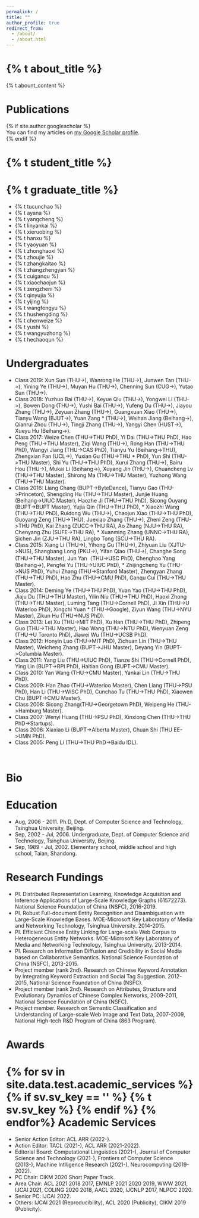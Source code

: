 ```yaml
---
permalink: /
title: ""
author_profile: true
redirect_from: 
  - /about/
  - /about.html
---
```


<h1>{% t about_title %}</h1>
{% t abount_content %}

<h1 id="publications">Publications</h1>
{% if site.author.googlescholar %}
  <div class="wordwrap">You can find my articles on <a href="{{site.author.googlescholar}}">my Google Scholar profile</a>.</div>
{% endif %}

<br/>
<h1 id="students">{% t student_title %}</h1>


{% t graduate_title %}
======
* {% t tucunchao %}
* {% t ayana %}
* {% t yangcheng %}
* {% t linyankai %}
* {% t xieruobing %}
* {% t hanxu %}
* {% t yaoyuan %}
* {% t zhonghaoxi %}
* {% t zhoujie %}
* {% t zhangkaitao %}
* {% t zhangzhengyan %}
* {% t cuiganqu %}
* {% t xiaochaojun %}
* {% t zengzheni %}
* {% t qinyujia %}
* {% t yijing %}
* {% t wangfengyu %}
* {% t hushengding %}
* {% t chenweize %}
* {% t yushi %}
* {% t wangyuzhong %}
* {% t hechaoqun %}


Undergraduates
======
* Class 2019: Xun Sun (THU->), Wanrong He (THU->), Junwen Tan (THU->), Yining Ye (THU->), Muyan Hu (THU->), Chenning Sun (CUG->), Yutao Sun (THU->).
* Class 2018: Yuzhuo Bai (THU->), Keyue Qiu (THU->), Yongwei Li (THU->), Bowen Dong (THU->), Yushi Bai (THU->), Yufeng Du (THU->), Jiayou Zhang (THU->), Zeyuan Zhang (THU->), Guangxuan Xiao (THU->), Tianyu Wang (BJUT->), Yuan Zang * (THU->), Weihan Jiang (Beihang->), Qianrui Zhou (THU->), Tingji Zhang (THU->), Yangyi Chen (HUST->), Xueyu Hu (Beihang->).
* Class 2017: Weize Chen (THU->THU PhD), Yi Dai (THU->THU PhD), Hao Peng (THU->THU Master), Ziqi Wang (THU->), Rong Han (THU->THU PhD), Wangyi Jiang (THU->CAS PhD), Tianyu Yu (Beihang->THU), Zhengxian Fan (UCL->), Yuxian Gu (THU->THU * PhD), Yun Shi (THU->THU Master), Shi Yu (THU->THU PhD), Xurui Zhang (THU->), Bairu Hou (THU->), Mukai Li (Beihang->), Xuyang Jin (THU->), Chuancheng Lv (THU->THU Master), Shirong Ma (THU->THU Master), Yuzhong Wang (THU->THU Master).
* Class 2016: Liang Chang (BUPT->ByteDance), Tianyu Gao (THU->Princeton), Shengding Hu (THU->THU Master), Junjie Huang (Beihang->UIUC Master), Haozhe Ji (THU->THU PhD), Sicong Ouyang (BUPT->BUPT Master), Yujia Qin (THU->THU PhD), * Xiaozhi Wang (THU->THU PhD), Ruidong Wu (THU->), Chaojun Xiao (THU->THU PhD), Guoyang Zeng (THU->THU), Juexiao Zhang (THU->), Zheni Zeng (THU->THU PhD), Kai Zhang (ZUCC->THU RA), Ao Zhang (NJU->THU RA), Chenyang Zhu (SUFE->THU RA), * Xuanming Zhang (UNNC->THU RA), Sichen Jin (ZJU->THU RA), Lingbo Tong (SCU->THU RA).
* Class 2015: Xiang Li (THU->), Yihong Gu (THU->), Zhiyuan Liu (XJTU->NUS), Shangbang Long (PKU->), Yifan Qiao (THU->), Changhe Song (THU->THU Master), Jun Yan（THU->USC PhD), Chenghao Yang (Beihang->), Pengfei Yu (THU->UIUC PhD), * Zhijingcheng Yu (THU->NUS PhD), Yuhui Zhang (THU->Stanford Master), Zhengyan Zhang (THU->THU PhD), Hao Zhu (THU->CMU PhD), Ganqu Cui (THU->THU Master).
* Class 2014: Deming Ye (THU->THU PhD), Yuan Yao (THU->THU PhD), Jiaju Du (THU->THU Master), Yilin Niu (THU->THU PhD), Haoxi Zhong (THU->THU Master), Luming Tang (THU->Cornell PhD), Ji Xin (THU->U Waterloo PhD), Xingchi Yuan * (THU->Google), Ziyun Wang (THU->NYU Master), Zikun Hu (THU->NUS PhD).
* Class 2013: Lei Xu (THU->MIT PhD), Xu Han (THU->THU PhD), Zhipeng Guo (THU->THU Master), Hao Wang (THU->NTU PhD), Wenyuan Zeng (THU->U Toronto PhD), Jiawei Wu (THU->UCSB PhD).
* Class 2012: Honyin Luo (THU->MIT PhD), Zichuan Lin (THU->THU Master), Weicheng Zhang (BUPT->JHU Master), Deyang Yin (BUPT->Columbia Master).
* Class 2011: Yang Liu (THU->UIUC PhD), Tianze Shi (THU->Cornell PhD), Ying Lin (BUPT->RPI PhD), Haitian Gong (BUPT->CMU Master).
* Class 2010: Yan Wang (THU->CMU Master), Yankai Lin (THU->THU PhD).
* Class 2009: Han Zhao (THU->Waterloo Master), Chen Liang (THU->PSU PhD), Han Li (THU->WISC PhD), Cunchao Tu (THU->THU PhD), Xiaowen Chu (BUPT->CMU Master).
* Class 2008: Sicong Zhang(THU->Georgetown PhD), Weipeng He (THU->Hamburg Master).
* Class 2007: Wenyi Huang (THU->PSU PhD), Xinxiong Chen (THU->THU PhD->Startups).
* Class 2006: Xiaxiao Li (BUPT->Alberta Master), Chuan Shi (THU EE->UMN PhD).
* Class 2005: Peng Li (THU->THU PhD->Baidu IDL).

<br />
<h1 id="bio">Bio</h1>


Education
======
* Aug, 2006 - 2011. Ph.D, Dept. of Computer Science and Technology, Tsinghua University, Beijing.
* Sep, 2002 - Jul, 2006. Undergraduate, Dept. of Computer Science and Technology, Tsinghua University, Beijing.
* Sep, 1989 - Jul, 2002. Elementary school, middle school and high school, Taian, Shandong.

Research Fundings
======
* PI. Distributed Representation Learning, Knowledge Acquisition and Inference Applications of Large-Scale Knowledge Graphs (61572273). National Science Foundation of China (NSFC), 2016-2019.
* PI. Robust Full-document Entity Recognition and Disambiguation with Large-Scale Knowledge Bases. MOE-Microsoft Key Laboratory of Media and Networking Technology, Tsinghua University. 2014-2015.
* PI. Efficient Chinese Entity Linking for Large-scale Web Corpus to Heterogeneous Entity Networks. MOE-Microsoft Key Laboratory of Media and Networking Technology, Tsinghua University. 2013-2014.
* PI. Research on Information Diffusion and Credibility in Social Media based on Collaborative Semantics. National Science Foundation of China (NSFC), 2013-2015.
* Project member (rank 2nd). Research on Chinese Keyword Annotation by Integrating Keyword Extraction and Social Tag Suggestion. 2012-2015, National Science Foundation of China (NSFC).
* Project member (rank 2nd). Research on Attributes, Structure and Evolutionary Dynamics of Chinese Complex Networks, 2009-2011, National Science Foundation of China (NSFC).
* Project member. Research on Semantic Classification and Understanding of Large-scale Web Image and Text Data, 2007-2009, National High-tech R&D Program of China (863 Program).

Awards
======

{% for sv in site.data.test.academic_services %}
  {% if sv.sv_key == '' %}
    {% t sv.sv_key %}
  {% endif %}
{% endfor%}
Academic Services
======
* Senior Action Editor: ACL ARR (2022-).
* Action Editor: TACL (2021-), ACL ARR (2021-2022).
* Editorial Board: Computational Linguistics (2021-), Journal of Computer Science and Technology (2021-), Frontiers of Computer Science (2013-), Machine Intlligence Research (2021-), Neurocomputing (2019-2022).
* PC Chair: CIKM 2020 Short Paper Track.
* Area Chair: ACL 2021 2018 2017, EMNLP 2021 2020 2019, WWW 2021, IJCAI 2021, COLING 2020 2018, AACL 2020, IJCNLP 2017, NLPCC 2020.
* Senior PC: IJCAI 2022.
* Others: IJCAI 2021 (Reproducibility), ACL 2020 (Publicity), CIKM 2019 (Publicity).
